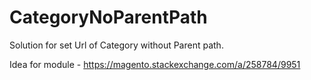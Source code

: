 # CategoryNoParentPath
Solution for set Url of Category without Parent path.

Idea for module - https://magento.stackexchange.com/a/258784/9951
